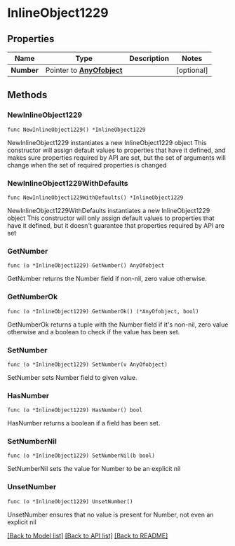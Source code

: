 # InlineObject1229

## Properties

Name | Type | Description | Notes
------------ | ------------- | ------------- | -------------
**Number** | Pointer to [**AnyOfobject**](anyOf&lt;object&gt;.md) |  | [optional] 

## Methods

### NewInlineObject1229

`func NewInlineObject1229() *InlineObject1229`

NewInlineObject1229 instantiates a new InlineObject1229 object
This constructor will assign default values to properties that have it defined,
and makes sure properties required by API are set, but the set of arguments
will change when the set of required properties is changed

### NewInlineObject1229WithDefaults

`func NewInlineObject1229WithDefaults() *InlineObject1229`

NewInlineObject1229WithDefaults instantiates a new InlineObject1229 object
This constructor will only assign default values to properties that have it defined,
but it doesn't guarantee that properties required by API are set

### GetNumber

`func (o *InlineObject1229) GetNumber() AnyOfobject`

GetNumber returns the Number field if non-nil, zero value otherwise.

### GetNumberOk

`func (o *InlineObject1229) GetNumberOk() (*AnyOfobject, bool)`

GetNumberOk returns a tuple with the Number field if it's non-nil, zero value otherwise
and a boolean to check if the value has been set.

### SetNumber

`func (o *InlineObject1229) SetNumber(v AnyOfobject)`

SetNumber sets Number field to given value.

### HasNumber

`func (o *InlineObject1229) HasNumber() bool`

HasNumber returns a boolean if a field has been set.

### SetNumberNil

`func (o *InlineObject1229) SetNumberNil(b bool)`

 SetNumberNil sets the value for Number to be an explicit nil

### UnsetNumber
`func (o *InlineObject1229) UnsetNumber()`

UnsetNumber ensures that no value is present for Number, not even an explicit nil

[[Back to Model list]](../README.md#documentation-for-models) [[Back to API list]](../README.md#documentation-for-api-endpoints) [[Back to README]](../README.md)



